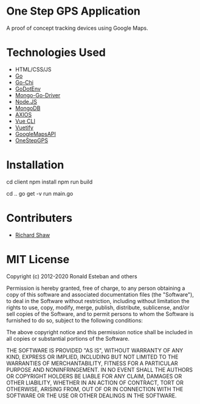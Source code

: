# One Step GPS Application

A proof of concept tracking devices using Google Maps.

# Technologies Used

- HTML/CSS/JS
- [Go](https://go.dev/)
- [Go-Chi](https://github.com/go-chi/chi)
- [GoDotEnv](https://github.com/joho/godotenv)
- [Mongo-Go-Driver](https://github.com/mongodb/mongo-go-driver)
- [Node.JS](https://nodejs.org/en/)
- [MongoDB](https://www.mongodb.com/)
- [AXIOS](https://www.npmjs.com/package/axios)
- [Vue CLI](https://cli.vuejs.org/)
- [Vuetify](https://vuetifyjs.com/en/)
- [GoogleMapsAPI](https://developers.google.com/maps)
- [OneStepGPS](https://www.onestepgps.com/)

# Installation

  cd client
  npm install
  npm run build

  cd ..
  go get -v
  run main.go

# Contributers

- [Richard Shaw](https://github.com/RichardMShaw)

# MIT License

Copyright (c) 2012-2020 Ronald Esteban and others

Permission is hereby granted, free of charge, to any person obtaining
a copy of this software and associated documentation files (the
"Software"), to deal in the Software without restriction, including
without limitation the rights to use, copy, modify, merge, publish,
distribute, sublicense, and/or sell copies of the Software, and to
permit persons to whom the Software is furnished to do so, subject to
the following conditions:

The above copyright notice and this permission notice shall be
included in all copies or substantial portions of the Software.

THE SOFTWARE IS PROVIDED "AS IS", WITHOUT WARRANTY OF ANY KIND,
EXPRESS OR IMPLIED, INCLUDING BUT NOT LIMITED TO THE WARRANTIES OF
MERCHANTABILITY, FITNESS FOR A PARTICULAR PURPOSE AND
NONINFRINGEMENT. IN NO EVENT SHALL THE AUTHORS OR COPYRIGHT HOLDERS BE
LIABLE FOR ANY CLAIM, DAMAGES OR OTHER LIABILITY, WHETHER IN AN ACTION
OF CONTRACT, TORT OR OTHERWISE, ARISING FROM, OUT OF OR IN CONNECTION
WITH THE SOFTWARE OR THE USE OR OTHER DEALINGS IN THE SOFTWARE.
